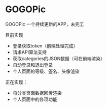 # GOGOPic
GOGOPic
一个持续更新的APP，未完工

目前实现
- 登录获取token（前端处理完成）
- 请求API算法支持
- 获取categories的JSON数据（可在前端渲染）
- 自动登录和退出登录
- 个人页面的等级、签名、头像渲染


正在实现：
- 将分类页面数据回传渲染
- 个人页面中的各项功能
